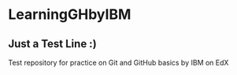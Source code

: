 # LearningGHbyIBM
## Just a Test Line :)
Test repository for practice on Git and GitHub basics by IBM on EdX
